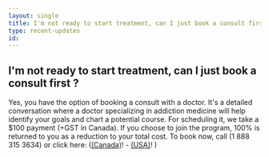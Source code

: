```yaml
---
layout: single
title: I'm not ready to start treatment, can I just book a consult first ?
type: recent-updates
id: 
---
```


## I'm not ready to start treatment, can I just book a consult first ?

Yes, you have the option of booking a consult with a doctor. It's a detailed conversation where a doctor specializing in addiction medicine will help identify your goals and chart a potential course. For scheduling it, we take a $100 payment (+GST in Canada). If you choose to join the program, 100% is returned to you as a reduction to your total cost. To book now,  call (1 888 315 3634) or click here: ([(Canada)](http://bit.ly/ALAVIDACA)! - [(USA)](http://bit.ly/ALAVIDAUS)! ) 



